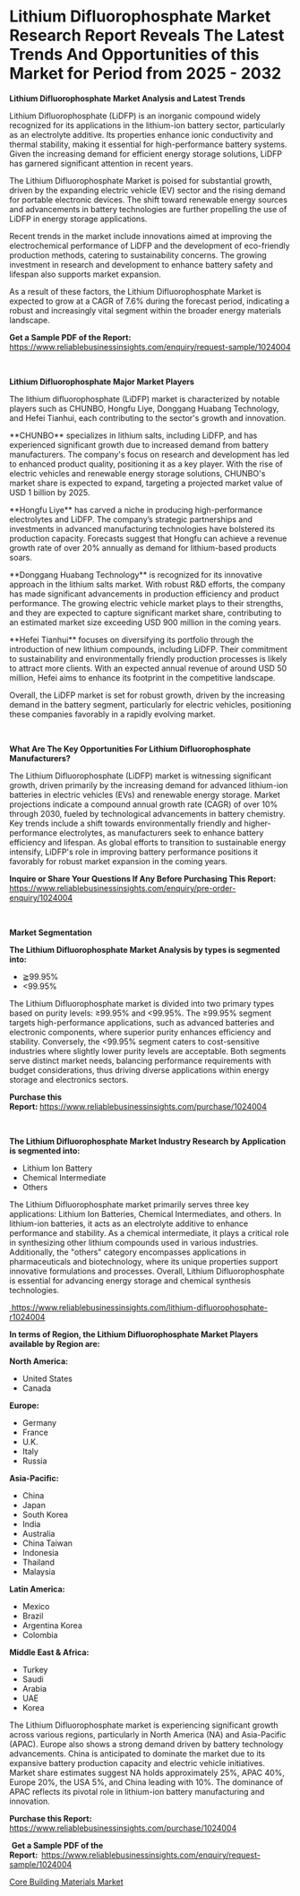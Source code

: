 <p><h1>Lithium Difluorophosphate Market Research Report Reveals The Latest Trends And Opportunities of this Market for Period from 2025 - 2032</h1></p><p><strong>Lithium Difluorophosphate Market Analysis and Latest Trends</strong></p>
<p><p>Lithium Difluorophosphate (LiDFP) is an inorganic compound widely recognized for its applications in the lithium-ion battery sector, particularly as an electrolyte additive. Its properties enhance ionic conductivity and thermal stability, making it essential for high-performance battery systems. Given the increasing demand for efficient energy storage solutions, LiDFP has garnered significant attention in recent years.</p><p>The Lithium Difluorophosphate Market is poised for substantial growth, driven by the expanding electric vehicle (EV) sector and the rising demand for portable electronic devices. The shift toward renewable energy sources and advancements in battery technologies are further propelling the use of LiDFP in energy storage applications. </p><p>Recent trends in the market include innovations aimed at improving the electrochemical performance of LiDFP and the development of eco-friendly production methods, catering to sustainability concerns. The growing investment in research and development to enhance battery safety and lifespan also supports market expansion. </p><p>As a result of these factors, the Lithium Difluorophosphate Market is expected to grow at a CAGR of 7.6% during the forecast period, indicating a robust and increasingly vital segment within the broader energy materials landscape.</p></p>
<p><strong>Get a Sample PDF of the Report:&nbsp;</strong> <a href="https://www.reliablebusinessinsights.com/enquiry/request-sample/1024004?utm_campaign=3278&utm_medium=2&utm_source=Github&utm_content=ia&utm_term=06032025&utm_id=lithium-difluorophosphate">https://www.reliablebusinessinsights.com/enquiry/request-sample/1024004</a></p>
<p>&nbsp;</p>
<p><strong>Lithium Difluorophosphate Major Market Players</strong></p>
<p><p>The lithium difluorophosphate (LiDFP) market is characterized by notable players such as CHUNBO, Hongfu Liye, Donggang Huabang Technology, and Hefei Tianhui, each contributing to the sector's growth and innovation.</p><p>**CHUNBO** specializes in lithium salts, including LiDFP, and has experienced significant growth due to increased demand from battery manufacturers. The company's focus on research and development has led to enhanced product quality, positioning it as a key player. With the rise of electric vehicles and renewable energy storage solutions, CHUNBO's market share is expected to expand, targeting a projected market value of USD 1 billion by 2025.</p><p>**Hongfu Liye** has carved a niche in producing high-performance electrolytes and LiDFP. The company’s strategic partnerships and investments in advanced manufacturing technologies have bolstered its production capacity. Forecasts suggest that Hongfu can achieve a revenue growth rate of over 20% annually as demand for lithium-based products soars.</p><p>**Donggang Huabang Technology** is recognized for its innovative approach in the lithium salts market. With robust R&D efforts, the company has made significant advancements in production efficiency and product performance. The growing electric vehicle market plays to their strengths, and they are expected to capture significant market share, contributing to an estimated market size exceeding USD 900 million in the coming years.</p><p>**Hefei Tianhui** focuses on diversifying its portfolio through the introduction of new lithium compounds, including LiDFP. Their commitment to sustainability and environmentally friendly production processes is likely to attract more clients. With an expected annual revenue of around USD 50 million, Hefei aims to enhance its footprint in the competitive landscape.</p><p>Overall, the LiDFP market is set for robust growth, driven by the increasing demand in the battery segment, particularly for electric vehicles, positioning these companies favorably in a rapidly evolving market.</p></p>
<p>&nbsp;</p>
<p><strong>What Are The Key Opportunities For Lithium Difluorophosphate Manufacturers?</strong></p>
<p><p>The Lithium Difluorophosphate (LiDFP) market is witnessing significant growth, driven primarily by the increasing demand for advanced lithium-ion batteries in electric vehicles (EVs) and renewable energy storage. Market projections indicate a compound annual growth rate (CAGR) of over 10% through 2030, fueled by technological advancements in battery chemistry. Key trends include a shift towards environmentally friendly and higher-performance electrolytes, as manufacturers seek to enhance battery efficiency and lifespan. As global efforts to transition to sustainable energy intensify, LiDFP's role in improving battery performance positions it favorably for robust market expansion in the coming years.</p></p>
<p><strong>Inquire or Share Your Questions If Any Before Purchasing This Report:</strong> <a href="https://www.reliablebusinessinsights.com/enquiry/pre-order-enquiry/1024004?utm_campaign=3278&utm_medium=2&utm_source=Github&utm_content=ia&utm_term=06032025&utm_id=lithium-difluorophosphate">https://www.reliablebusinessinsights.com/enquiry/pre-order-enquiry/1024004</a></p>
<p>&nbsp;</p>
<p><strong>Market Segmentation</strong></p>
<p><strong>The Lithium Difluorophosphate Market Analysis by types is segmented into:</strong></p>
<p><ul><li>≧99.95%</li><li><99.95%</li></ul></p>
<p><p>The Lithium Difluorophosphate market is divided into two primary types based on purity levels: ≥99.95% and <99.95%. The ≥99.95% segment targets high-performance applications, such as advanced batteries and electronic components, where superior purity enhances efficiency and stability. Conversely, the <99.95% segment caters to cost-sensitive industries where slightly lower purity levels are acceptable. Both segments serve distinct market needs, balancing performance requirements with budget considerations, thus driving diverse applications within energy storage and electronics sectors.</p></p>
<p><strong>Purchase this Report:&nbsp;</strong><a href="https://www.reliablebusinessinsights.com/purchase/1024004?utm_campaign=3278&utm_medium=2&utm_source=Github&utm_content=ia&utm_term=06032025&utm_id=lithium-difluorophosphate">https://www.reliablebusinessinsights.com/purchase/1024004</a></p>
<p>&nbsp;</p>
<p><strong>The Lithium Difluorophosphate Market Industry Research by Application is segmented into:</strong></p>
<p><ul><li>Lithium Ion Battery</li><li>Chemical Intermediate</li><li>Others</li></ul></p>
<p><p>The Lithium Difluorophosphate market primarily serves three key applications: Lithium Ion Batteries, Chemical Intermediates, and others. In lithium-ion batteries, it acts as an electrolyte additive to enhance performance and stability. As a chemical intermediate, it plays a critical role in synthesizing other lithium compounds used in various industries. Additionally, the "others" category encompasses applications in pharmaceuticals and biotechnology, where its unique properties support innovative formulations and processes. Overall, Lithium Difluorophosphate is essential for advancing energy storage and chemical synthesis technologies.</p></p>
<p><a href="https://www.reliablebusinessinsights.com/lithium-difluorophosphate-r1024004?utm_campaign=3278&utm_medium=2&utm_source=Github&utm_content=ia&utm_term=06032025&utm_id=lithium-difluorophosphate">&nbsp;https://www.reliablebusinessinsights.com/lithium-difluorophosphate-r1024004</a></p>
<p><strong>In terms of Region, the Lithium Difluorophosphate Market Players available by Region are:</strong></p>
<p>
    <p> <strong> North America: </strong>
        <ul>
            <li>United States</li>
            <li>Canada</li>
        </ul>
        </p> 
    <p> <strong> Europe: </strong>
        <ul>
            <li>Germany</li>
            <li>France</li>
            <li>U.K.</li>
            <li>Italy</li>
            <li>Russia</li>
        </ul>
        </p> 
    <p> <strong> Asia-Pacific: </strong>
        <ul>
            <li>China</li>
            <li>Japan</li>
            <li>South Korea</li>
            <li>India</li>
            <li>Australia</li>
            <li>China Taiwan</li>
            <li>Indonesia</li>
            <li>Thailand</li>
            <li>Malaysia</li>
        </ul>
        </p> 
    <p> <strong> Latin America: </strong>
        <ul>
            <li>Mexico</li>
            <li>Brazil</li>
            <li>Argentina Korea</li>
            <li>Colombia</li>
        </ul>
        </p> 
    <p> <strong> Middle East & Africa: </strong>
        <ul>
            <li>Turkey</li>
            <li>Saudi</li>
            <li>Arabia</li>
            <li>UAE</li>
            <li>Korea</li>
        </ul>
    </p>
    </p>
<p><p>The Lithium Difluorophosphate market is experiencing significant growth across various regions, particularly in North America (NA) and Asia-Pacific (APAC). Europe also shows a strong demand driven by battery technology advancements. China is anticipated to dominate the market due to its expansive battery production capacity and electric vehicle initiatives. Market share estimates suggest NA holds approximately 25%, APAC 40%, Europe 20%, the USA 5%, and China leading with 10%. The dominance of APAC reflects its pivotal role in lithium-ion battery manufacturing and innovation.</p></p>
<p><strong>Purchase this Report: </strong><a href="https://www.reliablebusinessinsights.com/purchase/1024004?utm_campaign=3278&utm_medium=2&utm_source=Github&utm_content=ia&utm_term=06032025&utm_id=lithium-difluorophosphate">https://www.reliablebusinessinsights.com/purchase/1024004</a></p>
<p>&nbsp;<strong>Get a Sample PDF of the Report:&nbsp;&nbsp;</strong><a href="https://www.reliablebusinessinsights.com/enquiry/request-sample/1024004?utm_campaign=3278&utm_medium=2&utm_source=Github&utm_content=ia&utm_term=06032025&utm_id=lithium-difluorophosphate">https://www.reliablebusinessinsights.com/enquiry/request-sample/1024004</a></p>
<p><strong></strong></p>
<p><p><a href="https://github.com/rrosasdaunas/Market-Research-Report-List-1/blob/main/core-building-materials-market.md?utm_campaign=3278&utm_medium=2&utm_source=Github&utm_content=ia&utm_term=06032025&utm_id=lithium-difluorophosphate">Core Building Materials Market</a></p></p>